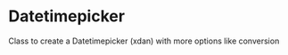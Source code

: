 Datetimepicker
==============

Class to create a Datetimepicker (xdan) with more options like conversion
